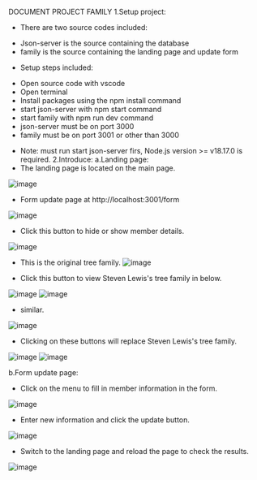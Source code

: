 DOCUMENT PROJECT FAMILY 
1.Setup project:
- There are two source codes included:
+ Json-server is the source containing the database
+ family is the source containing the landing page and update form
- Setup steps included:
+ Open source code with vscode
+ Open terminal
+ Install packages using the npm install command
+ start json-server with npm start command
+ start family with npm run dev command
+ json-server must be on port 3000
+ family must be on port 3001 or other than 3000
- Note: must run start json-server firs,  Node.js version >= v18.17.0 is required.
2.Introduce:
a.Landing page:
- The landing page is located on the main page.
  
![image](https://github.com/user-attachments/assets/08dc5686-81a0-49ee-a271-43674530a2ef)

- Form update page at http://localhost:3001/form
  
![image](https://github.com/user-attachments/assets/757d8220-2b1d-4e48-937a-31f8c5376b07)

- Click this button to hide or show member details.
  
![image](https://github.com/user-attachments/assets/63ad2d1f-1d32-4dee-b666-9c0da604b4ec)

- This is the original tree family.
![image](https://github.com/user-attachments/assets/c1cc4e68-848d-470b-a3d0-9c019064d1e2)

- Click this button to view Steven Lewis's tree family in below.
  
![image](https://github.com/user-attachments/assets/a09754c7-d8ab-472b-b848-112e1e6d96c1)
![image](https://github.com/user-attachments/assets/84cfc4f3-6622-42f2-83a2-7c5d7127a9bd)

- similar.
  
![image](https://github.com/user-attachments/assets/73b40425-af1a-4f0a-ac78-2f455637e3f0)

- Clicking on these buttons will replace Steven Lewis's tree family.
  
![image](https://github.com/user-attachments/assets/3654f9a1-b41e-453a-bd23-88e815286404)
![image](https://github.com/user-attachments/assets/14cd9fe9-5fd9-458d-b69d-9e8b128bfa73)

b.Form update page:
- Click on the menu to fill in member information in the form.
  
![image](https://github.com/user-attachments/assets/c6c6d618-f134-433e-930c-70746456ebdf)

- Enter new information and click the update button.
  
![image](https://github.com/user-attachments/assets/5545bfb9-80bf-4a5d-bf6f-b8ace922c62d)

- Switch to the landing page and reload the page to check the results.
  
![image](https://github.com/user-attachments/assets/900270c3-f1f2-48cc-ae5e-c9cd09f37f6f)

